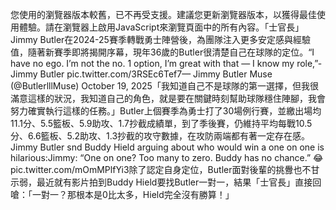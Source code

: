您使用的瀏覽器版本較舊，已不再受支援。建議您更新瀏覽器版本，以獲得最佳使用體驗。請在瀏覽器上啟用JavaScript來瀏覽頁面中的所有內容。「士官長」Jimmy Butler在2024-25賽季轉戰勇士陣營後，為團隊注入更多安定感與經驗值，隨著新賽季即將揭開序幕，現年36歲的Butler很清楚自己在球隊的定位。“I have no ego. I’m not the no. 1 option, I’m great with that — I know my role,”-Jimmy Butler pic.twitter.com/3RSEc6Tef7— Jimmy Butler Muse (@ButlerlllMuse) October 19, 2025「我知道自己不是球隊的第一選擇，但我很滿意這樣的狀況，我知道自己的角色，就是要在關鍵時刻幫助球隊穩住陣腳，我會努力確實執行這樣的任務。」Butler上個賽季為勇士打了30場例行賽，並繳出場均11.1分、5.5籃板、5.9助攻、1.7抄截成績單，到了季後賽，仍維持平均每戰10.5分、6.6籃板、5.2助攻、1.3抄截的攻守數據，在攻防兩端都有著一定存在感。Jimmy Butler snd Buddy Hield arguing about who would win a one on one is hilarious:Jimmy: “One on one? Too many to zero. Buddy has no chance.” 😂pic.twitter.com/mOmMPlfYi3除了認定自身定位，Butler面對後輩的挑釁也不甘示弱，最近就有影片拍到Buddy Hield要找Butler一對一，結果「士官長」直接回嗆：「一對一？那根本是0比太多，Hield完全沒有勝算！」